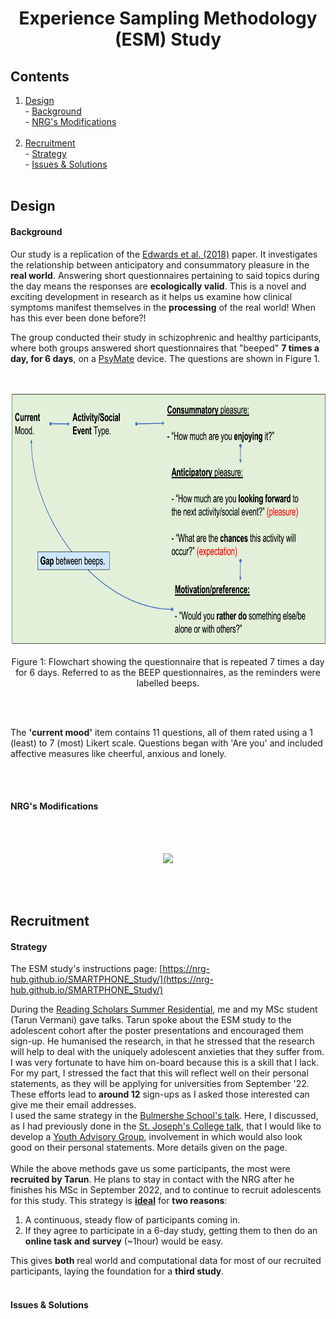 <h1 align="center"> Experience Sampling Methodology (ESM) Study </h1>

## Contents
1. [Design](esm1.md#design)<br> - [Background](esm1.md#background)<br> - [NRG's Modifications](esm1.md#nrgs-modifications)<br><br>
2. [Recruitment](esm1.md#recruitment)<br> - [Strategy](esm1.md#strategy)<br> - [Issues & Solutions](esm1.md#issues--solutions)<br><br>

## Design
#### Background
Our study is a replication of the [Edwards et al. (2018)](https://www.ncbi.nlm.nih.gov/pmc/articles/PMC6294730/) paper. It investigates the relationship between anticipatory and consummatory pleasure in the **real world**. Answering short questionnaires pertaining to said topics during the day means the responses are **ecologically valid**. This is a novel and exciting development in research as it helps us examine how clinical symptoms manifest themselves in the **processing** of the real world! When has this ever been done before?!

The group conducted their study in schizophrenic and healthy participants, where both groups answered short questionnaires that "beeped" **7 times a day, for 6 days**, on a [PsyMate](https://www.psymate.eu/) device. The questions are shown in Figure 1. 
<br>
<br>
<br>
<p align="center"><img src="imgs/esm_ques.png" style="height:400px"><br><br>
  Figure 1: Flowchart showing the questionnaire that is repeated 7 times a day for 6 days. Referred to as the BEEP questionnaires, as the reminders were labelled beeps.</p>
<br>
<br>

The **'current mood'** item contains 11 questions, all of them rated using a 1 (least) to 7 (most) Likert scale. Questions began with 'Are you' and included affective measures like cheerful, anxious and lonely. 

<br>
<br>

#### NRG's Modifications

<br>
<br>
<p align="center"><img src="https://c.tenor.com/qtn-vGocXioAAAAM/its-not-over-jerry-seinfeld.gif" style="height:300px"></p>

<br>
<br>

## Recruitment
#### Strategy
The ESM study's instructions page: [https://nrg-hub.github.io/SMARTPHONE_Study/](https://nrg-hub.github.io/SMARTPHONE_Study/)

During the [Reading Scholars Summer Residential](https://angadsahni93.github.io/outreach.html#--5th-7th-july-2022-summer-residential), me and my MSc student (Tarun Vermani) gave talks. Tarun spoke about the ESM study to the adolescent cohort after the poster presentations and encouraged them sign-up. He humanised the research, in that he stressed that the research will help to deal with the uniquely adolescent anxieties that they suffer from. I was very fortunate to have him on-board because this is a skill that I lack. For my part, I stressed the fact that this will reflect well on their personal statements, as they will be applying for universities from September '22. These efforts lead to **around 12** sign-ups as I asked those interested can give me their email addresses. 
<br>
I used the same strategy in the [Bulmershe School's talk](https://angadsahni93.github.io/outreach.html#bulmershe-school). Here, I discussed, as I had previously done in the [St. Joseph's College talk](https://angadsahni93.github.io/outreach.html#st-josephs-college), that I would like to develop a [Youth Advisory Group](https://angadsahni93.github.io/yga.html), involvement in which would also look good on their personal statements. More details given on the page.  
<br>
While the above methods gave us some participants, the most were **recruited by Tarun**. He plans to stay in contact with the NRG after he finishes his MSc in September 2022, and to continue to recruit adolescents for this study. This strategy is **<u>ideal</u>** for **two reasons**:<br>
1. A continuous, steady flow of participants coming in.
2. If they agree to participate in a 6-day study, getting them to then do an **online task and survey** (~1hour) would be easy.

This gives **both** real world and computational data for most of our recruited participants, laying the foundation for a **third study**.
<br>
<br>
#### Issues & Solutions



<br>
<br>
<br>
<br>
<br>
<br>
